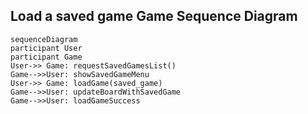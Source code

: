 ## Load a saved game Game Sequence Diagram

```mermaid
sequenceDiagram
participant User
participant Game
User->> Game: requestSavedGamesList()
Game-->>User: showSavedGameMenu
User->> Game: loadGame(saved_game)
Game-->>User: updateBoardWithSavedGame
Game-->>User: loadGameSuccess
```
